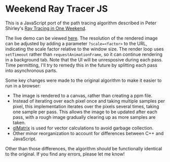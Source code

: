 Weekend Ray Tracer JS
=====================

This is a JavaScript port of the path tracing algorithm described in Peter Shirley's [Ray Tracing in One Weekend](https://www.amazon.com/Ray-Tracing-Weekend-Minibooks-Book-ebook/dp/B01B5AODD8/).

The live demo can be viewed [here](https://tsherif.github.io/weekendraytracerjs/). The resolution of the rendered image can be adjusted by adding a parameter `?scale=<factor>` to the URL, indicating the scale factor relative to the window size. The render loop uses `setTimeout` rather than `requestAnimationFrame`, so it can continue rendering in a background tab. Note that the UI will be unresposive during each pass. Time permitting, I'll try to remedy this in the future by splitting each pass into asynchronous parts.

Some key changes were made to the original algorithm to make it easier to run in a browser:
- The image is rendered to a canvas, rather than creating a ppm file.
- Instead of iterating over each pixel once and taking multiple samples per pixel, this implementation iterates over the pixels several times, taking one sample per pass. This allows the image to be updated after each pass, with a rough image gradually clearing up as more samples are taken.
- [glMatrix](http://glmatrix.net/) is used for vector calculations to avoid garbage collection.
- Other minor reorganization to account for differences between C++ and JavaScript.

Other than those differences, the algorithm *should* be functionally identical to the original. If you find any errors, please let me know!
